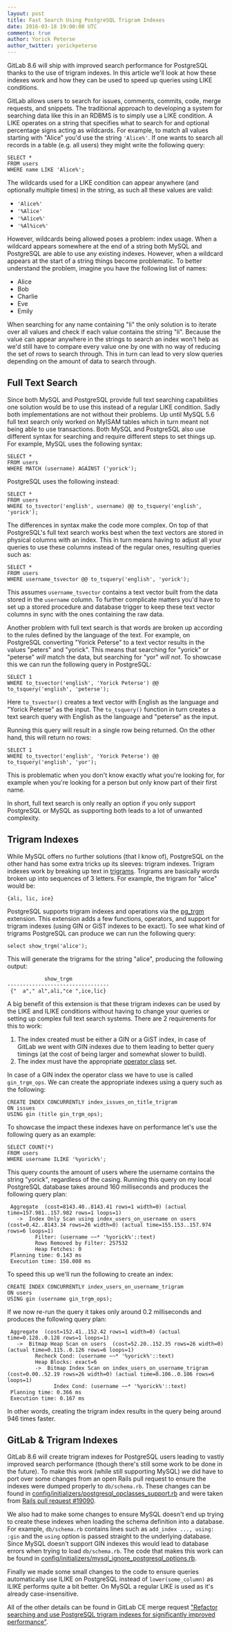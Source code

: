 ```yaml
---
layout: post
title: Fast Search Using PostgreSQL Trigram Indexes
date: 2016-03-18 19:00:00 UTC
comments: true
author: Yorick Peterse
author_twitter: yorickpeterse
---
```


GitLab 8.6 will ship with improved search performance for PostgreSQL thanks to
the use of trigram indexes. In this article we'll look at how these indexes work
and how they can be used to speed up queries using LIKE conditions.

<!--more-->

GitLab allows users to search for issues, comments, commits, code, merge
requests, and snippets. The traditional approach to developing a system for
searching data like this in an RDBMS is to simply use a LIKE condition. A LIKE
operates on a string that specifies what to search for and optional percentage
signs acting as wildcards. For example, to match all values starting with
"Alice" you'd use the string `'Alice%'`. If one wants to search all records in a
table (e.g. all users) they might write the following query:

    SELECT *
    FROM users
    WHERE name LIKE 'Alice%';

The wildcards used for a LIKE condition can appear anywhere (and optionally
multiple times) in the string, as such all these values are valid:

* `'Alice%'`
* `'%Alice'`
* `'%Alice%'`
* `'%Al%ice%'`

However, wildcards being allowed poses a problem: index usage. When a wildcard
appears somewhere at the end of a string both MySQL and PostgreSQL are able to
use any existing indexes. However, when a wildcard appears at the start of a
string things become problematic. To better understand the problem, imagine you
have the following list of names:

* Alice
* Bob
* Charlie
* Eve
* Emily

When searching for any name containing "li" the only solution is to iterate over
all values and check if each value contains the string "li". Because the value
can appear anywhere in the strings to search an index won't help as we'd still
have to compare every value one by one with no way of reducing the set of rows
to search through. This in turn can lead to very slow queries depending on the
amount of data to search through.

## Full Text Search

Since both MySQL and PostgreSQL provide full text searching capabilities one
solution would be to use this instead of a regular LIKE condition. Sadly both
implementations are not without their problems. Up until MySQL 5.6 full text
search only worked on MyISAM tables which in turn meant not being able to use
transactions. Both MySQL and PostgreSQL also use different syntax for searching
and require different steps to set things up. For example, MySQL uses the
following syntax:

    SELECT *
    FROM users
    WHERE MATCH (username) AGAINST ('yorick');

PostgreSQL uses the following instead:

    SELECT *
    FROM users
    WHERE to_tsvector('english', username) @@ to_tsquery('english', 'yorick');

The differences in syntax make the code more complex. On top of that
PostgreSQL's full text search works best when the text vectors are stored in
physical columns with an index. This in turn means having to adjust all your
queries to use these columns instead of the regular ones, resulting queries such
as:

    SELECT *
    FROM users
    WHERE username_tsvector @@ to_tsquery('english', 'yorick');

This assumes `username_tsvector` contains a text vector built from the data
stored in the `username` column. To further complicate matters you'd have to set
up a stored procedure and database trigger to keep these text vector columns in
sync with the ones containing the raw data.

Another problem with full text search is that words are broken up according to
the rules defined by the language of the text. For example, on PostgreSQL
converting "Yorick Peterse" to a text vector results in the values "peters" and
"yorick". This means that searching for "yorick" or "peterse" _will_ match the
data, but searching for "yor" _will not_. To showcase this we can run the
following query in PostgreSQL:

    SELECT 1
    WHERE to_tsvector('english', 'Yorick Peterse') @@ to_tsquery('english', 'peterse');

Here `to_tsvector()` creates a text vector with English as the language and
"Yorick Peterse" as the input. The `to_tsquery()` function in turn creates a
text search query with English as the language and "peterse" as the input.

Running this query will result in a single row being returned. On the other
hand, this will return no rows:

    SELECT 1
    WHERE to_tsvector('english', 'Yorick Peterse') @@ to_tsquery('english', 'yor');

This is problematic when you don't know exactly what you're looking for, for
example when you're looking for a person but only know part of their first name.

In short, full text search is only really an option if you only support
PostgreSQL or MySQL as supporting both leads to a lot of unwanted complexity.

## Trigram Indexes

While MySQL offers no further solutions (that I know of), PostgreSQL on the
other hand has some extra tricks up its sleeves: trigram indexes. Trigram
indexes work by breaking up text in [trigrams][trigrams]. Trigrams are basically
words broken up into sequences of 3 letters. For example, the trigram for
"alice" would be:

    {ali, lic, ice}

PostgreSQL supports trigram indexes and operations via the [pg_trgm][pg_trgm]
extension. This extension adds a few functions, operators, and support for
trigram indexes (using GIN or GiST indexes to be exact). To see what kind of
trigrams PostgreSQL can produce we can run the following query:

    select show_trgm('alice');

This will generate the trigrams for the string "alice", producing the following
output:

                show_trgm
    ---------------------------------
     {"  a"," al",ali,"ce ",ice,lic}

A big benefit of this extension is that these trigram indexes can be used by the
LIKE and ILIKE conditions without having to change your queries or setting up
complex full text search systems. There are 2 requirements for this to work:

1. The index created must be either a GIN or a GiST index, in case of GitLab we
   went with GIN indexes due to them leading to better query timings (at the
   cost of being larger and somewhat slower to build).
2. The index must have the appropriate [operator class][opclass] set.

In case of a GIN index the operator class we have to use is called
`gin_trgm_ops`. We can create the appropriate indexes using a query such as the
following:

    CREATE INDEX CONCURRENTLY index_issues_on_title_trigram
    ON issues
    USING gin (title gin_trgm_ops);

To showcase the impact these indexes have on performance let's use the following
query as an example:

    SELECT COUNT(*)
    FROM users
    WHERE username ILIKE '%yorick%';

This query counts the amount of users where the username contains the string
"yorick", regardless of the casing. Running this query on my local PostgreSQL
database takes around 160 milliseconds and produces the following query plan:

     Aggregate  (cost=8143.40..8143.41 rows=1 width=0) (actual time=157.981..157.982 rows=1 loops=1)
       ->  Index Only Scan using index_users_on_username on users  (cost=0.42..8143.34 rows=26 width=0) (actual time=155.153..157.974 rows=6 loops=1)
             Filter: (username ~~* '%yorick%'::text)
             Rows Removed by Filter: 257532
             Heap Fetches: 0
     Planning time: 0.143 ms
     Execution time: 158.008 ms

To speed this up we'll run the following to create an index:

    CREATE INDEX CONCURRENTLY index_users_on_username_trigram
    ON users
    USING gin (username gin_trgm_ops);

If we now re-run the query it takes only around 0.2 milliseconds and produces
the following query plan:

     Aggregate  (cost=152.41..152.42 rows=1 width=0) (actual time=0.128..0.128 rows=1 loops=1)
       ->  Bitmap Heap Scan on users  (cost=52.20..152.35 rows=26 width=0) (actual time=0.115..0.126 rows=6 loops=1)
             Recheck Cond: (username ~~* '%yorick%'::text)
             Heap Blocks: exact=6
             ->  Bitmap Index Scan on index_users_on_username_trigram  (cost=0.00..52.19 rows=26 width=0) (actual time=0.106..0.106 rows=6 loops=1)
                   Index Cond: (username ~~* '%yorick%'::text)
     Planning time: 0.366 ms
     Execution time: 0.167 ms

In other words, creating the trigram index results in the query being around
946 times faster.

## GitLab & Trigram Indexes

GitLab 8.6 will create trigram indexes for PostgreSQL users leading to vastly
improved search performance (though there's still some work to be done in the
future). To make this work (while still supporting MySQL) we did have to port
over some changes from an open Rails pull request to ensure the indexes were
dumped properly to `db/schema.rb`. These changes can be found in
[config/initializers/postgresql_opclasses_support.rb][opclass-support] and were
taken from [Rails pull request #19090][rails-pr-19090].

We also had to make some changes to ensure MySQL doesn't end up trying to create
these indexes when loading the schema definition into a database. For example,
`db/schema.rb` contains lines such as `add_index ..., using: :gin` and the
`using` option is passed straight to the underlying database. Since MySQL
doesn't support GIN indexes this would lead to database errors when trying to
load `db/schema.rb`. The code that makes this work can be found in
[config/initializers/mysql_ignore_postgresql_options.rb][mysql-ignore-pg].

Finally we made some small changes to the code to ensure queries automatically
use ILIKE on PostgreSQL instead of `lower(some_column)` as ILIKE performs quite
a bit better. On MySQL a regular LIKE is used as it's already case-insensitive.

All of the other details can be found in GitLab CE merge request ["Refactor
searching and use PostgreSQL trigram indexes for significantly improved
performance"][mr2987].

[trigrams]: https://en.wikipedia.org/wiki/Trigram
[pg_trgm]: http://www.postgresql.org/docs/current/static/pgtrgm.html
[opclass]: http://www.postgresql.org/docs/current/static/indexes-opclass.html
[mr2987]: https://gitlab.com/gitlab-org/gitlab-ce/merge_requests/2987
[opclass-support]: https://gitlab.com/gitlab-org/gitlab-ce/blob/0602091f0cdebbc3183732dee78c38f89b4b7d01/config/initializers/postgresql_opclasses_support.rb
[mysql-ignore-pg]: https://gitlab.com/gitlab-org/gitlab-ce/blob/0602091f0cdebbc3183732dee78c38f89b4b7d01/config/initializers/mysql_ignore_postgresql_options.rb
[rails-pr-19090]: https://github.com/rails/rails/pull/19090
